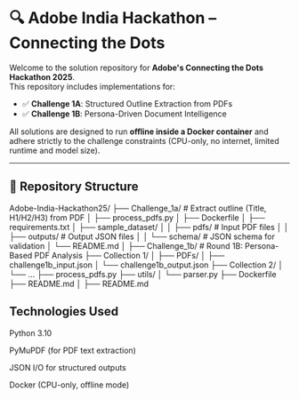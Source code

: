 # 🔍 Adobe India Hackathon – Connecting the Dots

Welcome to the solution repository for **Adobe's Connecting the Dots Hackathon 2025**.  
This repository includes implementations for:

- ✅ **Challenge 1A**: Structured Outline Extraction from PDFs
- ✅ **Challenge 1B**: Persona-Driven Document Intelligence

All solutions are designed to run **offline inside a Docker container** and adhere strictly to the challenge constraints (CPU-only, no internet, limited runtime and model size).

---

## 🧩 Repository Structure
Adobe-India-Hackathon25/
├── Challenge_1a/ # Extract outline (Title, H1/H2/H3) from PDF
│ ├── process_pdfs.py
│ ├── Dockerfile
│ ├── requirements.txt
│ ├── sample_dataset/
│ │ ├── pdfs/ # Input PDF files
│ │ ├── outputs/ # Output JSON files
│ │ └── schema/ # JSON schema for validation
│ └── README.md
│
├── Challenge_1b/ # Round 1B: Persona-Based PDF Analysis
├── Collection 1/
│ ├── PDFs/
│ ├── challenge1b_input.json
│ └── challenge1b_output.json
├── Collection 2/
│ └── ...
├── process_pdfs.py
├── utils/
│ └── parser.py
├── Dockerfile
├── README.md
│
├── README.md

## Technologies Used
Python 3.10

PyMuPDF (for PDF text extraction)

JSON I/O for structured outputs

Docker (CPU-only, offline mode)
